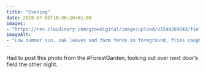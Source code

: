 ```yaml
---
title: "Evening"
date: 2018-07-05T10:36:16+01:00
images: 
- "https://res.cloudinary.com/growdigital/image/upload/v1544269843/field-41299169140.jpg"
imageAlt: 
- "Low summer sun, oak leaves and farm fence in foreground, flies caught in light, field to trees in background"
---
```


Had to post this photo from the #ForestGarden, looking out over next door’s field the other night.
